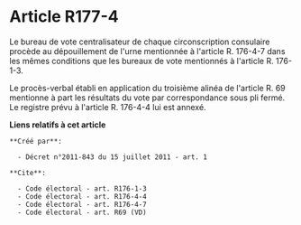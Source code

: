 # Article R177-4

Le bureau de vote centralisateur de chaque circonscription consulaire procède au dépouillement de l'urne mentionnée à
l'article R. 176-4-7 dans les mêmes conditions que les bureaux de vote mentionnés à l'article R. 176-1-3. 

Le procès-verbal établi en application du troisième alinéa de l'article R. 69 mentionne à part les résultats du vote par
correspondance sous pli fermé. Le registre prévu à l'article R. 176-4-4 lui est annexé.

**Liens relatifs à cet article**

	**Créé par**:

	  - Décret n°2011-843 du 15 juillet 2011 - art. 1

	**Cite**:

	  - Code électoral - art. R176-1-3
	  - Code électoral - art. R176-4-4
	  - Code électoral - art. R176-4-7
	  - Code électoral - art. R69 (VD)
